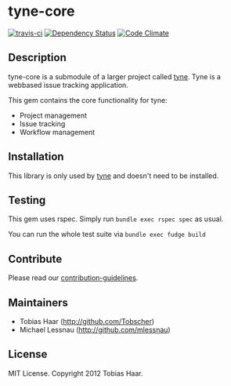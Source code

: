 # tyne-core

[![travis-ci](https://secure.travis-ci.org/tyne/tyne-core.png)](http://travis-ci.org/#!/tyne/tyne-core) [![Dependency Status](https://gemnasium.com/tyne/tyne-core.png)](https://gemnasium.com/tyne/tyne-core) [![Code Climate](https://codeclimate.com/badge.png)](https://codeclimate.com/github/tyne/tyne-core)

## Description

tyne-core is a submodule of a larger project called [tyne](https://github.com/tyne/tyne).  Tyne is a webbased issue tracking application.

This gem contains the core functionality for tyne:
* Project management
* Issue tracking
* Workflow management

## Installation

This library is only used by [tyne](https://github.com/tyne/tyne) and doesn't need to be installed.

## Testing

This gem uses rspec. Simply run ```bundle exec rspec spec``` as usual.

You can run the whole test suite via ```bundle exec fudge build```

## Contribute

Please read our [contribution-guidelines](https://github.com/tyne/tyne-core/blob/master/CONTRIBUTING.md).

## Maintainers

* Tobias Haar (http://github.com/Tobscher)
* Michael Lessnau (http://github.com/mlessnau)

## License

MIT License. Copyright 2012 Tobias Haar.
